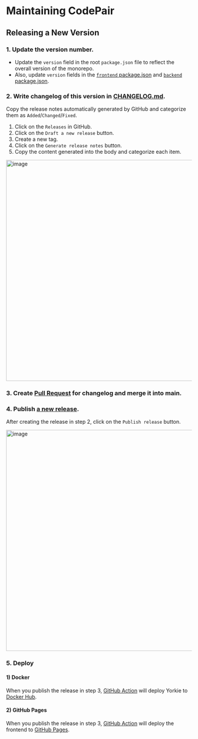 <!-- @format -->

# Maintaining CodePair

## Releasing a New Version

### 1. Update the version number.

- Update the `version` field in the root `package.json` file to reflect the overall version of the monorepo.
- Also, update `version` fields in the [`frontend` package.json](https://github.com/yorkie-team/codepair/blob/1f10dff1d9c253f921ba136c812383fbb292078f/frontend/package.json#L3) and [`backend` package.json](https://github.com/yorkie-team/codepair/blob/1f10dff1d9c253f921ba136c812383fbb292078f/backend/package.json#L3).

### 2. Write changelog of this version in [CHANGELOG.md](https://github.com/yorkie-team/codepair/blob/main/CHANGELOG.md).

Copy the release notes automatically generated by GitHub and categorize them as `Added`/`Changed`/`Fixed`.

1. Click on the `Releases` in GitHub.
2. Click on the `Draft a new release` button.
3. Create a new tag.
4. Click on the `Generate release notes` button.
5. Copy the content generated into the body and categorize each item.

<img width="600" alt="image" src="https://user-images.githubusercontent.com/81357083/233356577-acc1dd33-5ad5-4b51-9f2e-6c771a063ccd.png">

### 3. Create [Pull Request](https://github.com/yorkie-team/codepair/commits/main/CHANGELOG.md) for changelog and merge it into main.

### 4. Publish [a new release](https://github.com/yorkie-team/codepair/releases/new).

After creating the release in step 2, click on the `Publish release` button.

<img width="600" alt="image" src="https://user-images.githubusercontent.com/81357083/233360815-86b723ec-3e63-4640-af1f-e61f61519549.png">

### 5. Deploy

#### 1) Docker

When you publish the release in step 3, [GitHub Action](https://github.com/yorkie-team/codepair/blob/main/.github/workflows/docker-publish.yaml) will deploy Yorkie to [Docker Hub](https://hub.docker.com/r/yorkieteam/codepair/tags).

#### 2) GitHub Pages

When you publish the release in step 3, [GitHub Action](https://github.com/yorkie-team/codepair/blob/main/.github/workflows/gh_pages.yaml) will deploy the frontend to [GitHub Pages](https://codepair.yorkie.dev).
